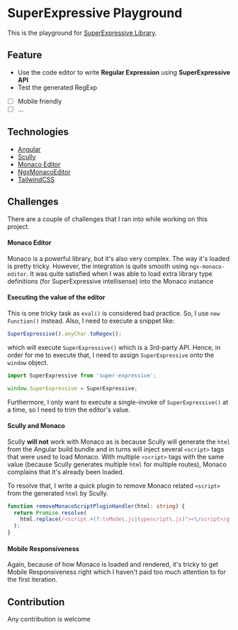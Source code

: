 # SuperExpressive Playground

This is the playground for [SuperExpressive Library](https://github.com/francisrstokes/super-expressive).

## Feature

- Use the code editor to write **Regular Expression** using **SuperExpressive API**
- Test the generated RegExp

- [ ] Mobile friendly
- [ ] ...

## Technologies

- [Angular](https://angular.io)
- [Scully](https://scully.io)
- [Monaco Editor](https://microsoft.github.io/monaco-editor/)
- [NgxMonacoEditor](https://github.com/atularen/ngx-monaco-editor)
- [TailwindCSS](https://tailwindcss.com/)

## Challenges

There are a couple of challenges that I ran into while working on this project.

#### Monaco Editor

Monaco is a powerful library, but it's also very complex. The way it's loaded is pretty tricky. However, the integration is quite smooth using `ngx-monaco-editor`. It was quite satisfied when I was able to load extra library type definitions (for SuperExpressive intellisense) into the Monaco instance

#### Executing the value of the editor

This is one tricky task as `eval()` is considered bad practice. So, I use `new Function()` instead. Also, I need to execute a snippet like:

```ts
SuperExpressive().anyChar.toRegex();
```

which will execute `SuperExpressive()` which is a 3rd-party API. Hence, in order for me to execute that, I need to assign `SuperExpressive` onto the `window` object.

```ts
import SuperExpressive from 'super-expressive';

window.SuperExpressive = SuperExpressive;
```

Furthermore, I only want to execute a single-invoke of `SuperExpressive()` at a time, so I need to trim the editor's value.

#### Scully and Monaco

Scully **will not** work with Monaco as is because Scully will generate the `html` from the Angular build bundle and in turns will inject several `<script>` tags that were used to load Monaco. With multiple `<script>` tags with the same value (because Scully generates multiple `html` for multiple routes), Monaco complains that it's already been loaded.

To resolve that, I write a quick plugin to remove Monaco related `<script>` from the generated `html` by Scully.

```ts
function removeMonacoScriptPluginHandler(html: string) {
  return Promise.resolve(
    html.replace(/<script.+(?:tsMode\.js|typescript\.js)"><\/script>/g, "")
  );
}
``` 

#### Mobile Responsiveness

Again, because of how Monaco is loaded and rendered, it's tricky to get Mobile Responsiveness right which I haven't paid too much attention to for the first iteration.

## Contribution

Any contribution is welcome

